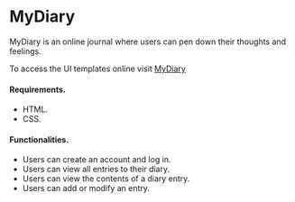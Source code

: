 # MyDiary

MyDiary is an online journal where users can pen down their thoughts and feelings.  

To access the UI templates online visit [MyDiary](https://huxaiphaer.github.io/-Ride-My-Way)

#### Requirements.
* HTML.
* CSS. 

#### Functionalities.
* Users can create an account and log in.
* Users can view all entries to their diary.
* Users can view the contents of a diary entry.
* Users can add or modify an entry.  
